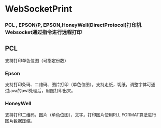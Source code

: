 # WebSocketPrint

### PCL , EPSON/P, EPSON,HoneyWell(DirectProtocol)打印机Websocket通过指令进行远程打印


## PCL
支持打印单色位图（可指定份数）

### Epson
支持打印条码、二维码、图片打印（单色位图），支持走纸，切纸，调整字体可通过java的awt处理后，用图打印出来。

### HoneyWell

支持打印二维码，图片（单色位图），文字。打印图片使用RLL FORMAT算法进行图片数据压缩。